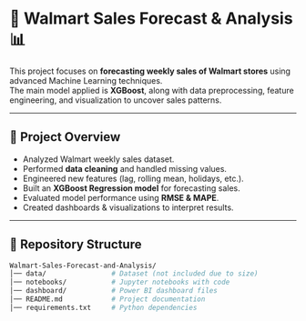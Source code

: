 # 🛒 Walmart Sales Forecast & Analysis 📊

This project focuses on **forecasting weekly sales of Walmart stores** using advanced Machine Learning techniques.  
The main model applied is **XGBoost**, along with data preprocessing, feature engineering, and visualization to uncover sales patterns.  

---

## 📌 Project Overview
- Analyzed Walmart weekly sales dataset.
- Performed **data cleaning** and handled missing values.
- Engineered new features (lag, rolling mean, holidays, etc.).
- Built an **XGBoost Regression model** for forecasting sales.
- Evaluated model performance using **RMSE & MAPE**.
- Created dashboards & visualizations to interpret results.

---

## 📂 Repository Structure
```bash
Walmart-Sales-Forecast-and-Analysis/
│── data/                # Dataset (not included due to size)
│── notebooks/           # Jupyter notebooks with code
│── dashboard/           # Power BI dashboard files
│── README.md            # Project documentation
│── requirements.txt     # Python dependencies
